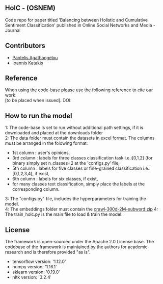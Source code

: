 <!DOCTYPE html>
<html>
<body>

<!DOCTYPE html>
<html>
<body>
  
## HolC - (OSNEM) 
Code repo for paper titled 'Balancing between Holistic and Cumulative Sentiment Classification' published in Online Social Networks and Media - Journal 

## Contributors

- [Pantelis Agathangelou](https://github.com/ailabunic-panagath)
- [Ioannis Katakis](https://github.com/iokat)

## Reference
When using the code-base please use the following reference to cite our work:<br/>
[to be placed when issued]. DOI:

## How to run the model
1: The code-base is set to run without additional path settings, if it is downloaded and placed at the downloads folder <br/>
2: The data folder must contain the datasets in excel format. The columns must be arranged in the folowing format:<br/>
   - 1st column : user's opinions,<br/>
   - 3rd column : labels for three classes classification task i.e.:[0,1,2] (for binary simply set n_classes=2 at the 'configs.py' file,<br/>
   - 5th column : labels for five classes or fine-grained classification i.e.:[0,1,2,3,4], if exist,<br/>
   - 6th column : labels for six classes, if exist,<br/>
   - for many classes text classification, simply place the labels at the corresponding column.<br/>
   
3: The "configs.py" file, includes the hyperparameters for training the model.<br/>
4: The embeddings folder must contain the <a href="https://fasttext.cc/docs/en/english-vectors.html">crawl-300d-2M-subword.zip</a> 
4: The train_holc.py is the main file to load & train the model.

## License
The framework is open-sourced under the Apache 2.0 License base. The codebase of the framework is maintained by the authors for academic research and is therefore provided "as is".
  
  
 <ul>
  <li>tensorflow version: '1.12.0' </li>
  <li>numpy version: '1.16.1'</li>
  <li>sklearn version: '0.19.0'</li>
  <li>nltk version: '3.2.4'</li>
 
 </div>

</body>
</html>

</body>
</html>

